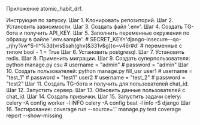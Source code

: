Приложение atomic_habit_drf. 

Инструкция по запуску.
Шаг 1. Клонировать репозиторий.
Шаг 2. Установить зависимости.
Шаг 3. Создать файл '.env'.
Шаг 4. Создать TG-бота и получить API_KEY.
Шаг 5. Заполнить переменные окружения по образцу в файле '.env.sample'.
    # SECRET_KEY='django-insecure--qo-_rjhy%w*$-ll^%3d(vrs$sah(ghv(&331v&g))o=v46r#d'
    # переменные с типом bool - 1 = True
Шаг 6. Установить postgresql.
Шаг 7. Установить redis.
Шаг 8. Применить миграции.
Шаг 9. Создать суперпользователя:
    python manage.py csu
    # username = "admin"
    # password = "admin"
Шаг 10. Создать пользователей: 
    python manage.py fill_usr
    user1
    # username = "test_1"
    # password = "test1"
    user2
    # username = "test_2"
    # password = "test2"
Шаг 11. Создать TG-бота и получить для пользователей chat_id.
Шаг 12. Запустить сервер.
Шаг 13. Обновить данные пользователей с chat_id.
Шаг 14. Создать привычки.
Шаг 15. Запустить задачи celery:
    celery -A config worker -l INFO
    celery -A config beat -l info -S django
Шаг 16. Тестирование:
    coverage run --source='.' manage.py test
    coverage report --show-missing
